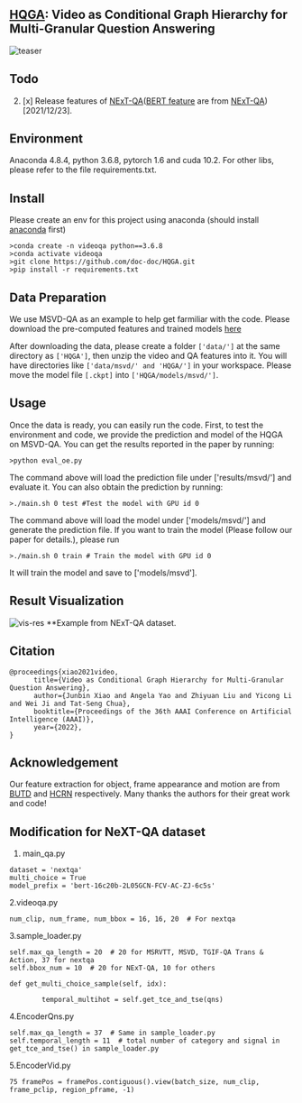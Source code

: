 ## [HQGA](https://arxiv.org/pdf/2112.06197.pdf): Video as Conditional Graph Hierarchy for Multi-Granular Question Answering

![teaser](https://github.com/doc-doc/HQGA/blob/main/introduction.png)

## Todo
2. [x] Release features of [NExT-QA](https://drive.google.com/file/d/1vU9IEW0GvXz3wzumfu9X8lm4ri2SBjLB/view?usp=sharing)([BERT feature](https://drive.google.com/file/d/1KtpduE0SViUYFjZq81hlSmgEr7e2QrUa/view?usp=sharing) are from [NExT-QA](https://github.com/doc-doc/NExT-QA))[2021/12/23].

## Environment

Anaconda 4.8.4, python 3.6.8, pytorch 1.6 and cuda 10.2. For other libs, please refer to the file requirements.txt.

## Install
Please create an env for this project using anaconda (should install [anaconda](https://docs.anaconda.com/anaconda/install/linux/) first)
```
>conda create -n videoqa python==3.6.8
>conda activate videoqa
>git clone https://github.com/doc-doc/HQGA.git
>pip install -r requirements.txt
```
## Data Preparation
We use MSVD-QA as an example to help get farmiliar with the code. Please download the pre-computed features and trained models [here](https://drive.google.com/file/d/1MrupFq8jubEA4nEl4CppR5Rddz9rW_6Z/view?usp=sharing)

After downloading the data, please create a folder ```['data/']``` at the same directory as ```['HQGA']```, then unzip the video and QA features into it. You will have directories like ```['data/msvd/' and 'HQGA/']``` in your workspace. Please move the model file ```[.ckpt]``` into ```['HQGA/models/msvd/']```. 


## Usage
Once the data is ready, you can easily run the code. First, to test the environment and code, we provide the prediction and model of the HQGA on MSVD-QA. 
You can get the results reported in the paper by running: 
```
>python eval_oe.py
```
The command above will load the prediction file under ['results/msvd/'] and evaluate it. 
You can also obtain the prediction by running: 
```
>./main.sh 0 test #Test the model with GPU id 0
```
The command above will load the model under ['models/msvd/'] and generate the prediction file.
If you want to train the model (Please follow our paper for details.), please run
```
>./main.sh 0 train # Train the model with GPU id 0
```
It will train the model and save to ['models/msvd']. 

## Result Visualization
![vis-res](https://github.com/doc-doc/HQGA/blob/main/vis-res.png)
**Example from NExT-QA dataset.
## Citation
```
@proceedings{xiao2021video,
      title={Video as Conditional Graph Hierarchy for Multi-Granular Question Answering}, 
      author={Junbin Xiao and Angela Yao and Zhiyuan Liu and Yicong Li and Wei Ji and Tat-Seng Chua},
      booktitle={Proceedings of the 36th AAAI Conference on Artificial Intelligence (AAAI)},
      year={2022},
}
```
## Acknowledgement
Our feature extraction for object, frame appearance and motion are from [BUTD](https://github.com/MILVLG/bottom-up-attention.pytorch) and [HCRN](https://github.com/thaolmk54/hcrn-videoqa) respectively. Many thanks the authors for their great work and code!

## Modification for NeXT-QA dataset

1. main_qa.py 
```
dataset = 'nextqa'  
multi_choice = True
model_prefix = 'bert-16c20b-2L05GCN-FCV-AC-ZJ-6c5s'

```

2.videoqa.py
```
num_clip, num_frame, num_bbox = 16, 16, 20  # For nextqa

```

3.sample_loader.py
```
self.max_qa_length = 20  # 20 for MSRVTT, MSVD, TGIF-QA Trans & Action, 37 for nextqa
self.bbox_num = 10  # 20 for NExT-QA, 10 for others

def get_multi_choice_sample(self, idx):

        temporal_multihot = self.get_tce_and_tse(qns)

```

4.EncoderQns.py
```
self.max_qa_length = 37  # Same in sample_loader.py
self.temporal_length = 11  # total number of category and signal in get_tce_and_tse() in sample_loader.py
```

5.EncoderVid.py
```
75 framePos = framePos.contiguous().view(batch_size, num_clip, frame_pclip, region_pframe, -1)

```
